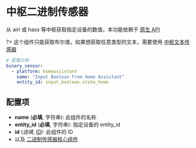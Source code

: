 # 中枢二进制传感器

从 airi 或 hass 等中枢获取指定设备的数值，本功能依赖于 [原生 API](esphome/components/api)

?> 这个组件只能获取布尔值，如果想获取任意类型的文本，需要使用 [中枢文本传感器](esphome/components/text_sensor/homeassistant)


```yaml
# 配置示例
binary_sensor:
  - platform: homeassistant
    name: "Input Boolean From Home Assistant"
    entity_id: input_boolean.state_home
```

## **配置项**

- **name** (**必填**, 字符串): 此组件的名称
- **entity_id** (**必填**, 字符串): 指定设备的 entity_id
- **id** (*选填*, [ID](esphome/guides/configuration-types#id)): 此组件的 ID
- 以及 [二进制传感器核心组件](esphome/components/binary_sensor/) 
